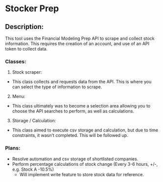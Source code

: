# Stocker Prep

## Description:

This tool uses the Financial Modeling Prep API to scrape and collect stock information. This requires the creation of an account, and use of an API token to collect data. 

### Classes:
1) Stock scraper:
- This class collects and requests data from the API. This is where you can select the type of information to scrape.
2) Menu:
- This class ultimately was to become a selection area allowing you to choose the API searches to perform, as well as calculations. 
3) Storage / Calculation:
- This class aimed to execute csv storage and calculation, but due to time constraints, it wasn't completed. This will be followed up.

### Plans:
- Resolve automation and csv storage of shortlisted companies.
- Perform percentage calculations of stock change (Every 3-6 hours, +/-, e.g. Stock A -10.5%)
  - Will implement write feature to store stock data for reference.
